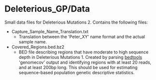 # Deleterious_GP/Data
Small data files for Deleterious Mutations 2. Contains the following files:
- Capture_Sample_Name_Translation.txt
	- Translation between the 'Peter_XY' name format and the actual sample name.
- Covered_Regions.bed.bz2
	- BED file describing regions that have moderate to high sequence depth in
	Deleterious Mutations 1. Created by parsing
	[bedtools](http://bedtools.readthedocs.org/en/latest/) 'genomecov' output
	and identifying regions with at least 20 reads, and at least 200bp long.
	This should be used for estimating sequence-based population genetic
	descriptive statistics.
